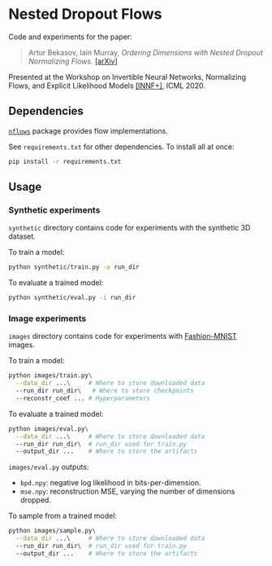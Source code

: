 # Nested Dropout Flows

Code and experiments for the paper:
> Artur Bekasov, Iain Murray, _Ordering Dimensions with Nested Dropout Normalizing Flows_.
> [[arXiv]](https://arxiv.org/abs/2006.08777)

Presented at the Workshop on Invertible Neural Networks, Normalizing Flows, and Explicit Likelihood Models [[INNF+]](https://invertibleworkshop.github.io), ICML 2020.

## Dependencies 

[`nflows`](https://github.com/bayesiains/nflows) package provides flow implementations.

See `requirements.txt` for other dependencies. To install all at once:
```bash
pip install -r requirements.txt
```

## Usage

### Synthetic experiments

`synthetic` directory contains code for experiments with the synthetic 3D dataset. 

To train a model:
```bash
python synthetic/train.py -o run_dir
```

To evaluate a trained model:
```bash
python synthetic/eval.py -i run_dir
```

### Image experiments

`images` directory contains code for experiments with [Fashion-MNIST](https://github.com/zalandoresearch/fashion-mnist) images. 

To train a model:
```bash
python images/train.py\
  --data_dir ...\     # Where to store downloaded data
  --run_dir run_dir\   # Where to store checkpoints
  --reconstr_coef ... # Hyperparameters
```

To evaluate a trained model:
```bash
python images/eval.py\
  --data_dir ...\     # Where to store downloaded data
  --run_dir run_dir\  # run_dir used for train.py 
  --output_dir ...    # Where to store the artifacts 
```

`images/eval.py` outputs:
- `bpd.npy`: negative log likelihood in bits-per-dimension.
- `mse.npy`: reconstruction MSE, varying the number of dimensions dropped. 

To sample from a trained model:
```bash
python images/sample.py\
  --data_dir ...\     # Where to store downloaded data
  --run_dir run_dir\  # run_dir used for train.py 
  --output_dir ...    # Where to store the artifacts 
```
